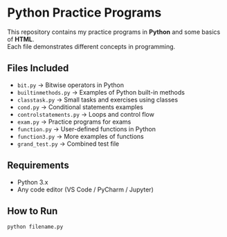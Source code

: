 # Python Practice Programs

This repository contains my practice programs in **Python** and some basics of **HTML**.  
Each file demonstrates different concepts in programming.

##  Files Included
- `bit.py` → Bitwise operators in Python  
- `builtinmethods.py` → Examples of Python built-in methods  
- `classtask.py` → Small tasks and exercises using classes  
- `cond.py` → Conditional statements examples  
- `controlstatements.py` → Loops and control flow  
- `exam.py` → Practice programs for exams  
- `function.py` → User-defined functions in Python  
- `function3.py` → More examples of functions  
- `grand_test.py` → Combined test file  

##  Requirements
- Python 3.x  
- Any code editor (VS Code / PyCharm / Jupyter)  

##  How to Run
```bash
python filename.py
